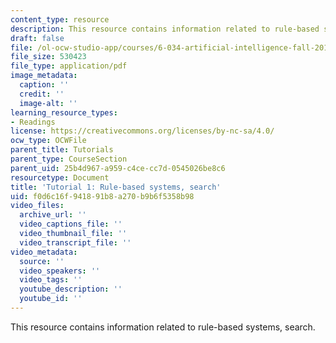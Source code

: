 ```yaml
---
content_type: resource
description: This resource contains information related to rule-based systems, search.
draft: false
file: /ol-ocw-studio-app/courses/6-034-artificial-intelligence-fall-2010/f0d6c16f941891b8a270b9b6f5358b98_MIT6_034F10_tutor01.pdf
file_size: 530423
file_type: application/pdf
image_metadata:
  caption: ''
  credit: ''
  image-alt: ''
learning_resource_types:
- Readings
license: https://creativecommons.org/licenses/by-nc-sa/4.0/
ocw_type: OCWFile
parent_title: Tutorials
parent_type: CourseSection
parent_uid: 25b4d967-a959-c4ce-cc7d-0545026be8c6
resourcetype: Document
title: 'Tutorial 1: Rule-based systems, search'
uid: f0d6c16f-9418-91b8-a270-b9b6f5358b98
video_files:
  archive_url: ''
  video_captions_file: ''
  video_thumbnail_file: ''
  video_transcript_file: ''
video_metadata:
  source: ''
  video_speakers: ''
  video_tags: ''
  youtube_description: ''
  youtube_id: ''
---
```

This resource contains information related to rule-based systems, search.